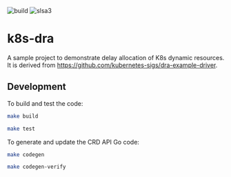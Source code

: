 ![build](https://github.com/ihcsim/k8s-dra/actions/workflows/build.yaml/badge.svg)
![slsa3](https://github.com/ihcsim/k8s-dra/actions/workflows/slsa3.yaml/badge.svg)

# k8s-dra
A sample project to demonstrate delay allocation of K8s dynamic resources. It is
derived from https://github.com/kubernetes-sigs/dra-example-driver.

## Development

To build and test the code:

```sh
make build

make test
```

To generate and update the CRD API Go code:

```sh
make codegen

make codegen-verify
```

